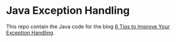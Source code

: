# Java Exception Handling

This repo contain the Java code for the blog [6 Tips to Improve Your Exception Handling](https://northconcepts.com/blog/2013/01/18/6-tips-to-improve-your-exception-handling/).


